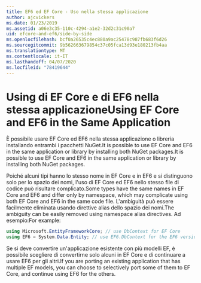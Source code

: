 ```yaml
---
title: EF6 ed EF Core - Uso nella stessa applicazione
author: ajcvickers
ms.date: 01/23/2019
ms.assetid: a06e3c35-110c-4294-a1e2-32d2c31c90a7
uid: efcore-and-ef6/side-by-side
ms.openlocfilehash: bcf0a26535c4ec880a9ac25478c987fb683f6d26
ms.sourcegitcommit: 9b562663679854c37c05fca13d93e180213fb4aa
ms.translationtype: MT
ms.contentlocale: it-IT
ms.lasthandoff: 04/07/2020
ms.locfileid: "78419644"
---
```

# <a name="using-ef-core-and-ef6-in-the-same-application"></a><span data-ttu-id="0d7d6-102">Using di EF Core e di EF6 nella stessa applicazione</span><span class="sxs-lookup"><span data-stu-id="0d7d6-102">Using EF Core and EF6 in the Same Application</span></span>

<span data-ttu-id="0d7d6-103">È possibile usare EF Core ed EF6 nella stessa applicazione o libreria installando entrambi i pacchetti NuGet.It is possible to use EF Core and EF6 in the same application or library by installing both NuGet packages.</span><span class="sxs-lookup"><span data-stu-id="0d7d6-103">It is possible to use EF Core and EF6 in the same application or library by installing both NuGet packages.</span></span>

<span data-ttu-id="0d7d6-104">Poiché alcuni tipi hanno lo stesso nome in EF Core e in EF6 e si distinguono solo per lo spazio dei nomi, l'uso di EF Core ed EF6 nello stesso file di codice può risultare complicato.</span><span class="sxs-lookup"><span data-stu-id="0d7d6-104">Some types have the same names in EF Core and EF6 and differ only by namespace, which may complicate using both EF Core and EF6 in the same code file.</span></span> <span data-ttu-id="0d7d6-105">L'ambiguità può essere facilmente eliminata usando direttive alias dello spazio dei nomi.</span><span class="sxs-lookup"><span data-stu-id="0d7d6-105">The ambiguity can be easily removed using namespace alias directives.</span></span> <span data-ttu-id="0d7d6-106">Ad esempio:</span><span class="sxs-lookup"><span data-stu-id="0d7d6-106">For example:</span></span>

``` csharp
using Microsoft.EntityFrameworkCore; // use DbContext for EF Core
using EF6 = System.Data.Entity; // use EF6.DbContext for the EF6 version
```

<span data-ttu-id="0d7d6-107">Se si deve convertire un'applicazione esistente con più modelli EF, è possibile scegliere di convertirne solo alcuni in EF Core e di continuare a usare EF6 per gli altri.</span><span class="sxs-lookup"><span data-stu-id="0d7d6-107">If you are porting an existing application that has multiple EF models, you can choose to selectively port some of them to EF Core, and continue using EF6 for the others.</span></span>
